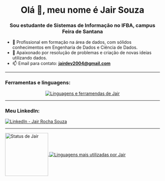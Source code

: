 <h1 align="center">Olá 👋, meu nome é Jair Souza</h1>
<h3 align="center">Sou estudante de Sistemas de Informação no IFBA, campus Feira de Santana</h3>

- 🎯 Profissional em formação na área de dados, com sólidos conhecimentos em Engenharia de Dados e Ciência de Dados.
- 🚀 Apaixonado por resolução de problemas e criação de novas ideias utilizando dados.
- 📫 Email para contato: **jairdev2004@gmail.com**

---

<h3 align="left">Ferramentas e linguagens:</h3>
<p align="center">
  <a href="https://skillicons.dev">
    <img src="https://skillicons.dev/icons?i=python,r,pandas,pyspark,sql,azure,aws,git,github,powerbi,mysql,anaconda,vscode" alt="Linguagens e ferramendas de Jair"/>
  </a>
</p>

---

<h3 align="left">Meu LinkedIn:</h3>
<p align="left">
  <a href="https://www.linkedin.com/in/jair-souza-60073422a/" target="_blank">
    <img src="https://skillicons.dev/icons?i=linkedin" alt="LinkedIn - Jair Rocha Souza"/>
  </a>
</p>

--- 

<a href="https://github.com/jairsdev">
  <img height="140em" align="center" src="https://github-readme-stats.vercel.app/api?username=jairsdev&show_icons=true&locale=en&theme=chartreuse-dark" alt="Status de Jair" />
</a>

<a href="https://github.com/jairsdev">
  <img align="center" src="https://github-readme-stats.vercel.app/api/top-langs?username=jairsdev&show_icons=true&locale=en&layout=compact&theme=chartreuse-dark" alt="Linguagens mais utilizadas por Jair" />
</a>
